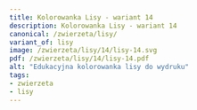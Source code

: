 ```yaml
---
title: Kolorowanka Lisy - wariant 14
description: Kolorowanka Lisy - wariant 14
canonical: /zwierzeta/lisy/
variant_of: lisy
image: /zwierzeta/lisy/14/lisy-14.svg
pdf: /zwierzeta/lisy/14/lisy-14.pdf
alt: "Edukacyjna kolorowanka lisy do wydruku"
tags:
- zwierzeta
- lisy
---
```

